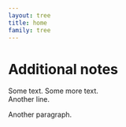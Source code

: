 ```yaml
---
layout: tree
title: home
family: tree
---
```


# Additional notes

Some text. Some more text.  
Another line.

Another paragraph.
